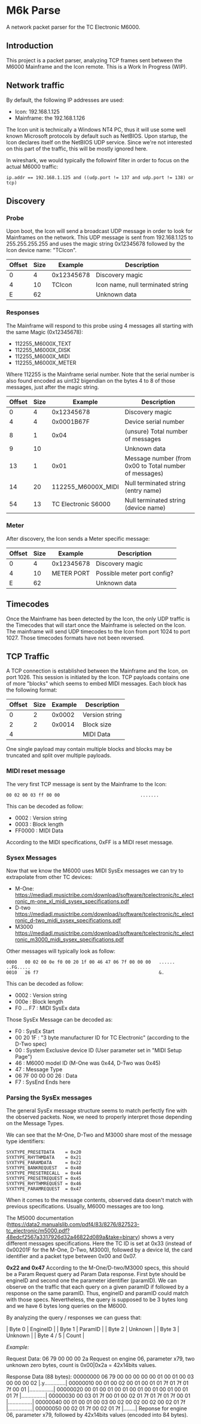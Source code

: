 # M6k Parse

A network packet parser for the TC Electronic M6000.

## Introduction

This project is a packet parser, analyzing TCP frames sent between the M6000 Mainframe and the Icon remote.
This is a Work In Progress (WIP).

## Network traffic

By default, the following IP addresses are used:

  - Icon: 192.168.1.125
  - Mainframe: the 192.168.1.126

The Icon unit is technically a Windows NT4 PC, thus it will use some well known Microsoft protocols by default such as NetBIOS.
Upon startup, the Icon declares itself on the NetBIOS UDP service.
Since we're not interested on this part of the traffic, this will be mostly ignored here.

In wireshark, we would typically the followinf filter in order to focus on the actual M6000 traffic:

    ip.addr == 192.168.1.125 and ((udp.port != 137 and udp.port != 138) or tcp)

## Discovery

### Probe

Upon boot, the Icon will send a broadcast UDP message in order to look for Mainframes on the network.
This UDP message is sent from 192.168.1.125 to 255.255.255.255 and uses the magic string 0x12345678 followed by the Icon device name: "TCIcon".

| Offset | Size | Example    | Description                                                     |
| ------ | ---- | ---------- | --------------------------------------------------------------- |
| 0      | 4    | 0x12345678 | Discovery magic                                                 |
| 4      | 10   | TCIcon    | Icon name, null terminated string                               |
| E      | 62   |            | Unknown data                                                    |

### Responses

The Mainframe will respond to this probe using 4 messages all starting with the same Magic (0x12345678):

  - 112255_M6000X_TEXT
  - 112255_M6000X_DISK
  - 112255_M6000X_MIDI
  - 112255_M6000X_METER

Where 112255 is the Mainframe serial number.
Note that the serial number is also found encoded as uint32 bigendian on the bytes 4 to 8 of those messages, just after the magic string.

| Offset | Size | Example             | Description                                                     |
| ------ | ---- | ------------------- | --------------------------------------------------------------- |
| 0      | 4    | 0x12345678          | Discovery magic                                                 |
| 4      | 4    | 0x0001B67F          | Device serial number                                            |
| 8      | 1    | 0x04                | (unsure) Total number of messages                               |
| 9      | 10   |                     | Unknown data                                                    |
| 13     | 1    | 0x01                | Message number (from 0x00 to Total number of messages)          |
| 14     | 20   | 112255_M6000X_MIDI  | Null terminated string (entry name)                             |
| 54     | 13   | TC Electronic S6000 | Null terminated string (device name)                            |

### Meter

After discovery, the Icon sends a Meter specific message:


| Offset | Size | Example    | Description                                                     |
| ------ | ---- | ---------- | --------------------------------------------------------------- |
| 0      | 4    | 0x12345678 | Discovery magic                                                 |
| 4      | 10   | METER PORT | Possible meter port config?                                     |
| E      | 62   |            | Unknown data                                                    |

## Timecodes

Once the Mainframe has been detected by the Icon, the only UDP traffic is the Timecodes that will start once the Mainframe is selected on the Icon.
The mainframe will send UDP timecodes to the Icon from port 1024 to port 1027.
Those timecodes formats have not been reversed.

## TCP Traffic

A TCP connection is established between the Mainframe and the Icon, on port 1026. This session is initiated by the Icon.
TCP payloads contains one of more "blocks" which seems to embed MIDI messages.
Each block has the following format:

| Offset | Size   | Example    | Description                                                     |
| ------ | ------ | ---------- | --------------------------------------------------------------- |
| 0      | 2      | 0x0002     | Version string                                                  |
| 2      | 2      | 0x0014     | Block size                                                      |
| 4      | <size> |            | MIDI Data                                                       |

One single payload may contain multiple blocks and blocks may be truncated and split over multiple payloads.

### MIDI reset message

The very first TCP message is sent by the Mainframe to the Icon:

    00 02 00 03 ff 00 00                              .......

This can be decoded as follow:

  - 0002 : Version string
  - 0003 : Block length
  - FF0000 : MIDI Data

According to the MIDI specifications, 0xFF is a MIDI reset message.

### Sysex Messages

Now that we know the M6000 uses MIDI SysEx messages we can try to extrapolate from other TC devices:

  - M-One: https://mediadl.musictribe.com/download/software/tcelectronic/tc_electronic_m-one_xl_midi_sysex_specifications.pdf
  - D-two https://mediadl.musictribe.com/download/software/tcelectronic/tc_electronic_d-two_midi_sysex_specifications.pdf
  - M3000 https://mediadl.musictribe.com/download/software/tcelectronic/tc_electronic_m3000_midi_sysex_specifications.pdf

Other messages will typically look as follow:

    0000   00 02 00 0e f0 00 20 1f 00 46 47 06 7f 00 00 00   ...... ..FG.....
    0010   26 f7                                             &.

This can be decoded as follow:

  - 0002 : Version string
  - 000e : Block length
  - F0 ... F7 : MIDI SysEx data

Those SysEx Message can be decoded as:

  - F0 : SysEx Start
  - 00 20 1F : "3 byte manufacturer ID for TC Electronic" (according to the D-Two spec)
  - 00 : System Exclusive device ID (User parameter set in "MIDI Setup Page")
  - 46 : M6000 model ID (M-One was 0x44, D-Two was 0x45)
  - 47 : Message Type
  - 06 7F 00 00 00 26 : Data
  - F7 : SysEnd Ends here

### Parsing the SysEx messages

The general SysEx message structure seems to match perfectly fine with the observed packets.
Now, we need to properly interpret those depending on the Message Types.

We can see that the M-One, D-Two and M3000 share most of the message type identifiers:

	SYXTYPE_PRESETDATA    = 0x20
	SYXTYPE_RHYTHMDATA    = 0x21
	SYXTYPE_PARAMDATA     = 0x22
	SYXTYPE_BANKREQUEST   = 0x40
	SYXTYPE_PRESETRECALL  = 0x44
	SYXTYPE_PRESETREQUEST = 0x45
	SYXTYPE_RHYTHMREQUEST = 0x46
	SYXTYPE_PARAMREQUEST  = 0x47

When it comes to the message contents, observed data doesn't match with previous specifications. Usually, M6000 messages are too long.

The M5000 documentation (https://data2.manualslib.com/pdf4/83/8276/827523-tc_electronic/m5000.pdf?48edcf2567a3317926d32a46822d089a&take=binary) shows a very different messages specifications. 
Here the TC ID is set at 0x33 (instead of 0x00201F for the M-One, D-Two, M3000), followed by a device Id, the card identifier and a packet type between 0x00 and 0x07.

__0x22 and 0x47__
According to the M-One/D-two/M3000 specs, this should be a Param Request query ad Param Data response.
First byte should be engineID and second one the parameter identifier (paramID).
We can observe on the traffic that each query on a given paramID if followed by a response on the same paramID.
Thus, engineID and paramID could match with those specs.
Nevertheless, the query is supposed to be 3 bytes long and we have 6 bytes long queries on the M6000.

By analyzing the query / responses we can guess that:

| Byte 0     | EngineID |
| Byte 1     | ParamID  |
| Byte 2     | Unknown  |
| Byte 3     | Unknown  |
| Byte 4 / 5 | Count  |

_Example:_

Request Data:  06 79 00 00 00 2a 
Request on engine 06, parameter x79, two unknown zero bytes, count is 0x00|0x2a = 42x14bits values.

Response Data (88 bytes):
00000000  06 79 00 00 00 00 00 01  00 01 00 03 00 00 00 02  |.y..............|
00000010  00 01 00 02 00 01 00 01  01 7f 01 7f 01 7f 00 01  |................|
00000020  00 01 00 01 00 01 00 01  00 01 00 01 00 01 01 7f  |................|
00000030  00 03 01 7f 00 01 00 02  01 7f 01 7f 01 7f 00 01  |................|
00000040  00 01 00 01 00 03 00 02  00 02 00 02 00 02 01 7f  |................|
00000050  00 02 01 7f 00 02 01 7f                           |........|
Reponse for engine 06, parameter x79, followed by 42x14bits values (encoded into 84 bytes).

